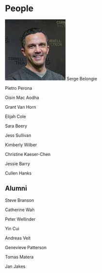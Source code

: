 # People

<img src=assets/serge.jpeg width="200">
Serge Belongie

Pietro Perona

Oisin Mac Aodha

Grant Van Horn

Elijah Cole

Sara Beery

Jess Sullivan

Kimberly Wilber

Christine Kaeser-Chen

Jessie Barry

Cullen Hanks

## Alumni

Steve Branson

Catherine Wah

Peter Wellinder

Yin Cui

Andreas Veit

Genevieve Patterson

Tomas Matera

Jan Jakes



